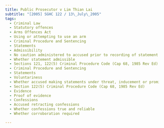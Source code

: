 ```yaml
---
title: Public Prosecutor v Lim Thian Lai 
subtitle: "[2005] SGHC 122 / 13\_July\_2005"
tags:
  - Criminal Law
  - Statutory offences
  - Arms Offences Act
  - Using or attempting to use an arm
  - Criminal Procedure and Sentencing
  - Statements
  - Admissibility
  - No caution administered to accused prior to recording of statement
  - Whether statement admissible
  - Sections 121, 122(5) Criminal Procedure Code (Cap 68, 1985 Rev Ed)
  - Criminal Procedure and Sentencing
  - Statements
  - Voluntariness
  - Whether accused making statements under threat, inducement or promise
  - Section 122(5) Criminal Procedure Code (Cap 68, 1985 Rev Ed)
  - Evidence
  - Proof of evidence
  - Confessions
  - Accused retracting confessions
  - Whether confessions true and reliable
  - Whether corroboration required

---
```


